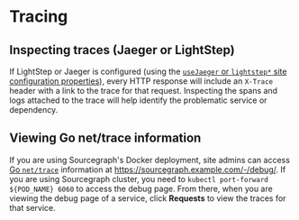 # Tracing

## Inspecting traces (Jaeger or LightStep)

If LightStep or Jaeger is configured (using the [`useJaeger` or `lightstep*` site configuration
properties](../config/site_config.md)), every HTTP response will include an `X-Trace` header with a link
to the trace for that request. Inspecting the spans and logs attached to the trace will help
identify the problematic service or dependency.


## Viewing Go net/trace information

If you are using Sourcegraph's Docker deployment, site admins can access [Go
`net/trace`](https://godoc.org/golang.org/x/net/trace) information at
https://sourcegraph.example.com/-/debug/. If you are using Sourcegraph cluster, you need to `kubectl
port-forward ${POD_NAME} 6060` to access the debug page. From there, when you are viewing the debug
page of a service, click **Requests** to view the traces for that service.
